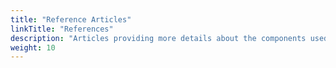 ```yaml
---
title: "Reference Articles"
linkTitle: "References"
description: "Articles providing more details about the components used in TrueNAS."
weight: 10
---
```

